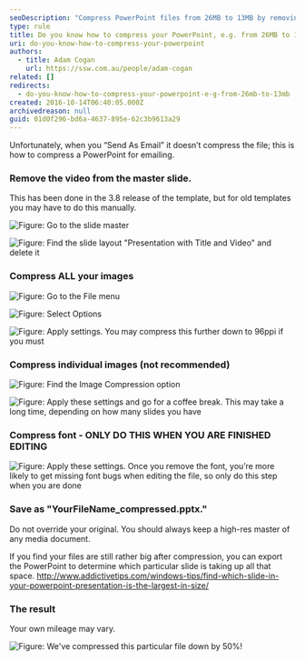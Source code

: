 ```yaml
---
seoDescription: "Compress PowerPoint files from 26MB to 13MB by removing video from master slide, compressing images and font, and saving as a new file."
type: rule
title: Do you know how to compress your PowerPoint, e.g. from 26MB to 13MB?
uri: do-you-know-how-to-compress-your-powerpoint
authors:
  - title: Adam Cogan
    url: https://ssw.com.au/people/adam-cogan
related: []
redirects:
  - do-you-know-how-to-compress-your-powerpoint-e-g-from-26mb-to-13mb
created: 2016-10-14T06:40:05.000Z
archivedreason: null
guid: 01d0f296-bd6a-4637-895e-62c3b9613a29
---
```

Unfortunately, when you “Send As Email” it doesn’t compress the file; this is how to compress a PowerPoint for emailing.

<!--endintro-->

### Remove the video from the master slide.

This has been done in the 3.8 release of the template, but for old templates you may have to do this manually.

![Figure: Go to the slide master](01.png)

![Figure: Find the slide layout "Presentation with Title and Video" and delete it](02.png)

### Compress ALL your images

![Figure: Go to the File menu](05.png)

![Figure: Select Options](06.png)

![Figure: Apply settings. You may compress this further down to 96ppi if you must](07.png)

### Compress individual images (not recommended)

![Figure: Find the Image Compression option](03.png)

![Figure: Apply these settings and go for a coffee break. This may take a long time, depending on how many slides you have](04.png)

### Compress font - ONLY DO THIS WHEN YOU ARE FINISHED EDITING

![Figure: Apply these settings. Once you remove the font, you’re more likely to get missing font bugs when editing the file, so only do this step when you are done](08.png)

### Save as "YourFileName_compressed.pptx."

 Do not override your original. You should always keep a high-res master of any media document.

If you find your files are still rather big after compression, you can export the PowerPoint to determine which particular slide is taking up all that space.        http://www.addictivetips.com/windows-tips/find-which-slide-in-your-powerpoint-presentation-is-the-largest-in-size/

### The result

Your own mileage may vary.

![ Figure: We've compressed this particular file down by 50%!](10.png)
